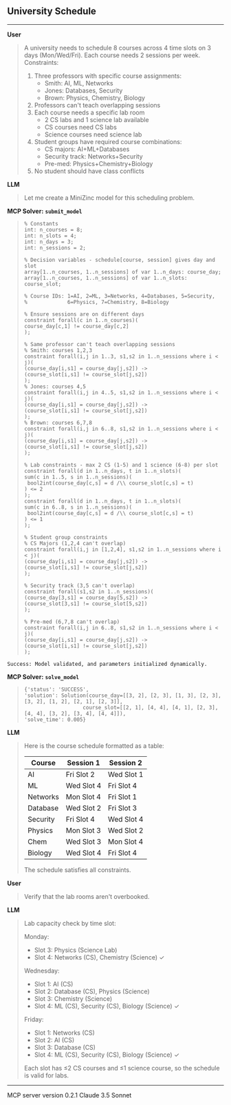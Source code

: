 ## University Schedule

---

**User**

> A university needs to schedule 8 courses across 4 time slots on 3 days (Mon/Wed/Fri). Each course needs 2 sessions per week. Constraints:
>
> 1. Three professors with specific course assignments:
>    - Smith: AI, ML, Networks
>    - Jones: Databases, Security
>    - Brown: Physics, Chemistry, Biology
> 2. Professors can't teach overlapping sessions
> 3. Each course needs a specific lab room
>    - 2 CS labs and 1 science lab available
>    - CS courses need CS labs
>    - Science courses need science lab
> 4. Student groups have required course combinations:
>    - CS majors: AI+ML+Databases
>    - Security track: Networks+Security
>    - Pre-med: Physics+Chemistry+Biology
> 5. No student should have class conflicts

**LLM**

> Let me create a MiniZinc model for this scheduling problem.

**MCP Solver:** **`submit_model`**

> ```
> % Constants
> int: n_courses = 8;  
> int: n_slots = 4;
> int: n_days = 3;
> int: n_sessions = 2;
> 
> % Decision variables - schedule[course, session] gives day and slot 
> array[1..n_courses, 1..n_sessions] of var 1..n_days: course_day;
> array[1..n_courses, 1..n_sessions] of var 1..n_slots: course_slot;
> 
> % Course IDs: 1=AI, 2=ML, 3=Networks, 4=Databases, 5=Security, 
> %             6=Physics, 7=Chemistry, 8=Biology
> 
> % Ensure sessions are on different days
> constraint forall(c in 1..n_courses)(
> course_day[c,1] != course_day[c,2]
> );
> 
> % Same professor can't teach overlapping sessions  
> % Smith: courses 1,2,3
> constraint forall(i,j in 1..3, s1,s2 in 1..n_sessions where i < j)(
> (course_day[i,s1] = course_day[j,s2]) ->
> (course_slot[i,s1] != course_slot[j,s2]) 
> );
> % Jones: courses 4,5
> constraint forall(i,j in 4..5, s1,s2 in 1..n_sessions where i < j)(
> (course_day[i,s1] = course_day[j,s2]) ->
> (course_slot[i,s1] != course_slot[j,s2])
> );
> % Brown: courses 6,7,8  
> constraint forall(i,j in 6..8, s1,s2 in 1..n_sessions where i < j)(
> (course_day[i,s1] = course_day[j,s2]) -> 
> (course_slot[i,s1] != course_slot[j,s2])
> );
> 
> % Lab constraints - max 2 CS (1-5) and 1 science (6-8) per slot
> constraint forall(d in 1..n_days, t in 1..n_slots)(
> sum(c in 1..5, s in 1..n_sessions)( 
>  bool2int(course_day[c,s] = d /\\ course_slot[c,s] = t)
> ) <= 2 
> );
> constraint forall(d in 1..n_days, t in 1..n_slots)(
> sum(c in 6..8, s in 1..n_sessions)(
>  bool2int(course_day[c,s] = d /\\ course_slot[c,s] = t) 
> ) <= 1
> );
> 
> % Student group constraints
> % CS Majors (1,2,4 can't overlap)
> constraint forall(i,j in [1,2,4], s1,s2 in 1..n_sessions where i < j)(
> (course_day[i,s1] = course_day[j,s2]) ->
> (course_slot[i,s1] != course_slot[j,s2]) 
> );
> 
> % Security track (3,5 can't overlap)
> constraint forall(s1,s2 in 1..n_sessions)(
> (course_day[3,s1] = course_day[5,s2]) ->
> (course_slot[3,s1] != course_slot[5,s2])
> );
> 
> % Pre-med (6,7,8 can't overlap) 
> constraint forall(i,j in 6..8, s1,s2 in 1..n_sessions where i < j)(
> (course_day[i,s1] = course_day[j,s2]) ->
> (course_slot[i,s1] != course_slot[j,s2]) 
> );
> ```

`Success: Model validated, and parameters initialized dynamically.`

**MCP Solver:** **`solve_model`**

> ```
> {'status': 'SUCCESS', 
> 'solution': Solution(course_day=[[3, 2], [2, 3], [1, 3], [2, 3], [3, 2], [1, 2], [2, 1], [2, 3]], 
>                    course_slot=[[2, 1], [4, 4], [4, 1], [2, 3], [4, 4], [3, 2], [3, 4], [4, 4]]),
> 'solve_time': 0.005}
> ```

**LLM**

> Here is the course schedule formatted as a table:
>
> | Course   | Session 1  | Session 2  |
> | -------- | ---------- | ---------- |
> | AI       | Fri Slot 2 | Wed Slot 1 |
> | ML       | Wed Slot 4 | Fri Slot 4 |
> | Networks | Mon Slot 4 | Fri Slot 1 |
> | Database | Wed Slot 2 | Fri Slot 3 |
> | Security | Fri Slot 4 | Wed Slot 4 |
> | Physics  | Mon Slot 3 | Wed Slot 2 |
> | Chem     | Wed Slot 3 | Mon Slot 4 |
> | Biology  | Wed Slot 4 | Fri Slot 4 |
>
> The schedule satisfies all constraints.


**User**

> Verify that the lab rooms aren't overbooked.

**LLM**

> Lab capacity check by time slot:
>
> Monday:
> - Slot 3: Physics (Science Lab)
> - Slot 4: Networks (CS), Chemistry (Science) ✓
>
> Wednesday:  
> - Slot 1: AI (CS)
> - Slot 2: Database (CS), Physics (Science)
> - Slot 3: Chemistry (Science) 
> - Slot 4: ML (CS), Security (CS), Biology (Science) ✓
>
> Friday:
> - Slot 1: Networks (CS) 
> - Slot 2: AI (CS)
> - Slot 3: Database (CS)
> - Slot 4: ML (CS), Security (CS), Biology (Science) ✓
>
> Each slot has ≤2 CS courses and ≤1 science course, so the schedule is valid for labs.

---

MCP server version 0.2.1
Claude 3.5 Sonnet